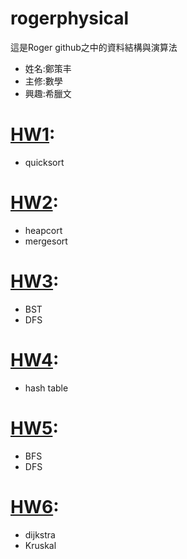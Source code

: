 # rogerphysical
這是Roger github之中的資料結構與演算法
* 姓名:鄭策丰
* 主修:數學
* 興趣:希臘文

# [HW1](https://github.com/rogerphysical/rogerphysical/tree/master/HW1):
* quicksort
# [HW2](https://github.com/rogerphysical/rogerphysical/tree/master/HW2):
* heapcort
* mergesort
# [HW3](https://github.com/rogerphysical/rogerphysical/tree/master/HW3):
* BST
* DFS
# [HW4](https://github.com/rogerphysical/rogerphysical/tree/master/HW4):
* hash table
# [HW5](https://github.com/rogerphysical/rogerphysical/tree/master/HW5):
* BFS
* DFS
# [HW6](https://github.com/rogerphysical/rogerphysical/tree/master/HW6):
* dijkstra
* Kruskal
